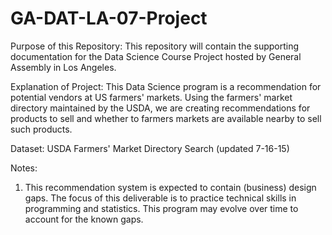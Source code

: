 # GA-DAT-LA-07-Project

Purpose of this Repository:  This repository will contain the supporting documentation for the Data Science Course Project hosted by General Assembly in Los Angeles. 

Explanation of Project:  This Data Science program is a recommendation for potential vendors at US farmers' markets.  Using the farmers' market directory maintained by the USDA, we are creating recommendations for products to sell and whether to farmers markets are available nearby to sell such products. 

Dataset:  USDA Farmers' Market Directory Search (updated 7-16-15)

Notes: 
1. This recommendation system is expected to contain (business) design gaps. The focus of this deliverable is to practice technical skills in programming and statistics. This program may evolve over time to account for the known gaps. 


